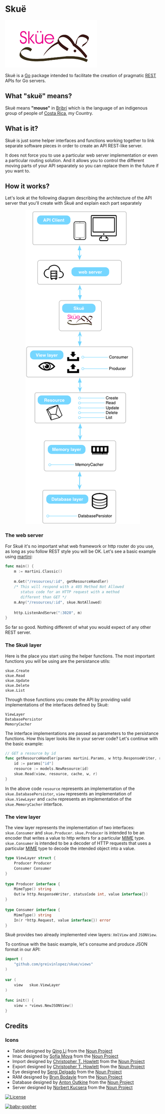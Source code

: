 Skuë
====

![logo](https://raw.githubusercontent.com/greivinlopez/skue/master/logo.png)

Skuë is a [Go](http://golang.org/) package intended to facilitate the creation of pragmatic [REST](http://en.wikipedia.org/wiki/Representational_state_transfer) APIs for Go servers.

## What "skuë" means?

Skuë means **"mouse"** in [Bribrí](http://en.wikipedia.org/wiki/Bribri_language) which is the language of an indigenous group of people of [Costa Rica](https://www.youtube.com/watch?v=pNTirQ9eoLo), my Country.

## What is it?

Skuë is just some helper interfaces and functions working together to link separate software pieces in order to create an API REST-like server.

It does not force you to use a particular web server implementation or even a particular routing solution.  And it allows you to control the different moving parts of your API separately so you can replace them in the future if you want to.

## How it works?

Let's look at the following diagram describing the architecture of the API server that you'll create with Skuë and explain each part separately

<p align="center">
  <img src="https://raw.githubusercontent.com/greivinlopez/skue/master/archdiagram.png"/>
</p>

### The web server

For Skuë it's no important what web framework or http router do you use, as long as you follow REST style you will be OK.  Let's see a basic example using [martini](https://github.com/go-martini/martini):

~~~ go
func main() {
	m := martini.Classic()
	
	m.Get("/resources/:id", getResourceHandler)
	/* This will respond with a 405 Method Not Allowed
	   status code for an HTTP request with a method
	   different than GET */
	m.Any("/resources/:id", skue.NotAllowed)
	
	http.ListenAndServe(":3020", m)
}
~~~

So far so good. Nothing different of what you would expect of any other REST server.

### The Skuë layer

Here is the place you start using the helper functions.  The most important functions you will be using are the persistance utils:

~~~
skue.Create
skue.Read
skue.Update
skue.Delete
skue.List
~~~ 

Through those functions you create the API by providing valid implementations of the interfaces defined by Skuë: 

~~~
ViewLayer
DatabasePersistor
MemoryCacher
~~~

The interface implementations are passed as parameters to the persistance functions.  How this layer looks like in your server code? Let's continue with the basic example:

~~~ go
// GET a resource by id
func getResourceHandler(params martini.Params, w http.ResponseWriter, r *http.Request) {
	id := params["id"]
	resource := models.NewResource(id)
	skue.Read(view, resource, cache, w, r)
}
~~~

In the above code `resource` represents an implementation of the `skue.DatabasePersistor`, `view` represents an implementation of `skue.ViewLayer` and `cache` represents an implementation of the `skue.MemoryCacher` interface.

### The view layer

The view layer represents the implementation of two interfaces: `skue.Consumer` and `skue.Producer`. 
`skue.Producer` is intended to be an encoder that writes a value to http writers for a particular [MIME](http://en.wikipedia.org/wiki/Internet_media_type) type.
`skue.Consumer` is intended to be a decoder of HTTP requests that uses a particular [MIME](http://en.wikipedia.org/wiki/Internet_media_type) type to decode the intended object into a value.

~~~ go
type ViewLayer struct {
	Producer Producer
	Consumer Consumer
}

type Producer interface {
	MimeType() string
	Out(w http.ResponseWriter, statusCode int, value interface{})
}

type Consumer interface {
	MimeType() string
	In(r *http.Request, value interface{}) error
}
~~~

Skuë provides two already implemented view layers: `XmlView` and `JSONView`.

To continue with the basic example, let's consume and produce JSON format in our API:

~~~ go
import (
	"github.com/greivinlopez/skue/views"
)

var (
	view   skue.ViewLayer
)

func init() {
	view = *views.NewJSONView()
}
~~~

## Credits

### Icons

* Tablet designed by <a href="http://www.thenounproject.com/dreamer810">Qing Li</a> from the <a href="http://www.thenounproject.com">Noun Project</a>
* Imac designed by <a href="http://www.thenounproject.com/sofiamoya">Sofía Moya</a> from the <a href="http://www.thenounproject.com">Noun Project</a>
* Import designed by <a href="http://www.thenounproject.com/howlettstudios">Christopher T. Howlett</a> from the <a href="http://www.thenounproject.com">Noun Project</a>
* Export designed by <a href="http://www.thenounproject.com/howlettstudios">Christopher T. Howlett</a> from the <a href="http://www.thenounproject.com">Noun Project</a>
* Eye designed by <a href="http://www.thenounproject.com/sergidelgado">Sergi Delgado</a> from the <a href="http://www.thenounproject.com">Noun Project</a>
* RAM designed by <a href="http://www.thenounproject.com/brynbodayle">Bryn Bodayle</a> from the <a href="http://www.thenounproject.com">Noun Project</a>
* Database designed by <a href="http://www.thenounproject.com/anton.outkine">Anton Outkine</a> from the <a href="http://www.thenounproject.com">Noun Project</a>
* Server designed by <a href="http://www.thenounproject.com/idiotbox">Norbert Kucsera</a> from the <a href="http://www.thenounproject.com">Noun Project</a>


[![License](http://img.shields.io/:license-mit-blue.svg)](http://opensource.org/licenses/MIT)

[![baby-gopher](https://raw2.github.com/drnic/babygopher-site/gh-pages/images/babygopher-badge.png)](http://www.babygopher.org)
